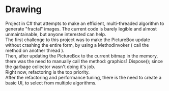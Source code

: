 # Drawing
Project in C# that attempts to make an efficient, multi-threaded algorithm to generate "fractal" images. The current code is barely legible and almost unmaintainable, but anyone interested can help.
<br/>The first challenge to this project was to make the PictureBox update without crashing the entire form, by using a MethodInvoker ( call the method on another thread ).
<br/>Then, after updating the PictureBox to the current bitmap in the memory, there was the need to manually call the method: graphics1.Dispose(); since the garbage collector wasn't doing it's job.
<br/>Right now, refactoring is the top priority.
<br/> After the refactoring and performance tuning, there is the need to create a basic UI, to select from multiple algorithms. 

